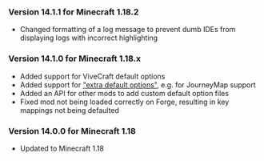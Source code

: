 ### Version 14.1.1 for Minecraft 1.18.2

- Changed formatting of a log message to prevent dumb IDEs from displaying logs with incorrect highlighting

### Version 14.1.0 for Minecraft 1.18.x

- Added support for ViveCraft default options
- Added support for ["extra default options"](https://github.com/ModdingForBlockheads/DefaultOptions#extra-default-options), e.g. for JourneyMap support
- Added an API for other mods to add custom default option files
- Fixed mod not being loaded correctly on Forge, resulting in key mappings not being defaulted

### Version 14.0.0 for Minecraft 1.18

- Updated to Minecraft 1.18